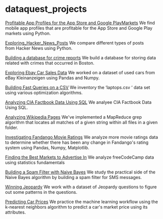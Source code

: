 # dataquest_projects

<a href="https://github.com/AlinaZaps/dataquest_projects/tree/main/Profitable%20App%20Profiles%20for%20the%20App%20Store%20and%20Google%20PlayMarkets">Profitable App Profiles for the App Store and Google PlayMarkets</a>
We find mobile app profiles that are profitable for the App Store and Google Play markets using Python.

<a href="https://github.com/AlinaZaps/dataquest_projects/tree/main/Exploring_Hacker_News_Posts">Exploring_Hacker_News_Posts</a>
We compare different types of posts from Hacker News using Python.

<a href="https://github.com/AlinaZaps/dataquest_projects/tree/main/Building%20a%20database%20for%20crime%20reports%20">Building a database for crime reports</a>
We build a database for storing data related with crimes that occurred in Boston.

<a href="https://github.com/AlinaZaps/dataquest_projects/tree/main/Exploring%20Ebay%20Car%20Sales%20Data">Exploring Ebay Car Sales Data</a>
We worked on a dataset of used cars from eBay Kleinanzeigen using Pandas and Numpy.

<a href="https://github.com/AlinaZaps/dataquest_projects/tree/main/Building%20Fast%20Queries%20on%20a%20CSV">Building Fast Queries on a CSV</a>
We inventory the ‘laptops.csv ‘ data set using various optimization algorithms.

<a href="https://github.com/AlinaZaps/dataquest_projects/tree/main/Analyzing%20CIA%20Factbook%20Data%20Using%20SQL">Analyzing CIA Factbook Data Using SQL</a>
We analyee CIA Factbook Data Using SQL.

<a href="https://github.com/AlinaZaps/dataquest_projects/tree/main/Analyzing%20Wikipedia%20Pages">Analyzing Wikipedia Pages</a>
We've implemented a MapReduce grep algorithm that locates all matches of a given string within all files in a given folder.

<a href="https://github.com/AlinaZaps/dataquest_projects/tree/main/Investigating%20Fandango%20Movie%20Ratings">Investigating Fandango Movie Ratings</a>
We analyze more movie ratings data to determine whether there has been any change in Fandango's rating system using Pandas, Numpy, Matplotlib.

<a href="https://github.com/AlinaZaps/dataquest_projects/tree/main/Finding%20the%20Best%20Markets%20to%20Advertise%20In">Finding the Best Markets to Advertise In</a>
We analyze freeCodeCamp data using statistics fundamentals

<a href="https://github.com/AlinaZaps/dataquest_projects/tree/main/Building%20a%20Spam%20Filter%20with%20Naive%20Bayes">Building a Spam Filter with Naive Bayes</a>
We study the practical side of the Naive Bayes algorithm by building a spam filter for SMS messages.

<a href="https://github.com/AlinaZaps/dataquest_projects/tree/main/Winning%20Jeopardy">Winning Jeopardy</a>
We work with a dataset of Jeopardy questions to figure out some patterns in the questions.

<a href="https://github.com/AlinaZaps/dataquest_projects/tree/main/Predicting%20Car%20Prices">Predicting Car Prices</a>
We practice the machine learning workflow using the k-nearest neighbors algorithm to predict a car's market price using its attributes. 
